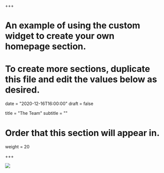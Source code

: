 +++
# An example of using the custom widget to create your own homepage section.
# To create more sections, duplicate this file and edit the values below as desired.

date = "2020-12-16T16:00:00"
draft = false

title = "The Team"
subtitle = ""

# Order that this section will appear in.
weight = 20

+++

![](https://storage.googleapis.com/imlab-public/web-pictures/2020/imlab-zoom-2020-Sept-Oct-Collage.png)
